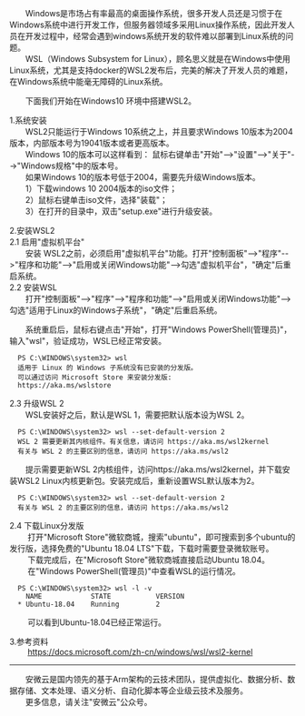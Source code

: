 &emsp;&emsp;Windows是市场占有率最高的桌面操作系统，很多开发人员还是习惯于在Windows系统中进行开发工作，但服务器领域多采用Linux操作系统，因此开发人员在开发过程中，经常会遇到windows系统开发的软件难以部署到Linux系统的问题。  
&emsp;&emsp;WSL（Windows Subsystem for Linux），顾名思义就是在Windows中使用Linux系统，尤其是支持docker的WSL2发布后，完美的解决了开发人员的难题，在Windows系统中能毫无障碍的Linux系统。     

&emsp;&emsp;下面我们开始在Windows10 环境中搭建WSL2。  

1.系统安装  
&emsp;&emsp;WSL2只能运行于Windows 10系统之上，并且要求Windows 10版本为2004版本，内部版本号为19041版本或者更高版本。   
&emsp;&emsp;Windows 10的版本可以这样看到： 鼠标右键单击"开始"-->"设置"-->"关于"-->"Windows规格"中的版本号。  
&emsp;&emsp;如果Windows 10的版本号低于2004，需要先升级Windows版本。  
&emsp;&emsp;1）下载windows 10 2004版本的iso文件；  
&emsp;&emsp;2）鼠标右键单击iso文件，选择"装载"；  
&emsp;&emsp;3）在打开的目录中，双击"setup.exe"进行升级安装。   

2.安装WSL2   
2.1 启用"虚拟机平台"   
&emsp;&emsp;安装 WSL2之前，必须启用"虚拟机平台"功能。打开"控制面板"-->"程序"-->"程序和功能"-->"启用或关闭Windows功能"-->勾选"虚拟机平台"，"确定"后重启系统。    
2.2 安装WSL  
&emsp;&emsp;打开"控制面板"-->"程序"-->"程序和功能"-->"启用或关闭Windows功能"-->勾选"适用于Linux的Windows子系统"，"确定"后重启系统。   

&emsp;&emsp;系统重启后，鼠标右键点击"开始"，打开"Windows PowerShell(管理员)"，输入"wsl"，验证成功，WSL已经正常安装。   

      PS C:\WINDOWS\system32> wsl
      适用于 Linux 的 Windows 子系统没有已安装的分发版。
      可以通过访问 Microsoft Store 来安装分发版:
      https://aka.ms/wslstore  

2.3 升级WSL 2   
&emsp;&emsp;WSL安装好之后，默认是WSL 1，需要把默认版本设为WSL 2。   

      PS C:\WINDOWS\system32> wsl --set-default-version 2
      WSL 2 需要更新其内核组件。有关信息，请访问 https://aka.ms/wsl2kernel
      有关与 WSL 2 的主要区别的信息，请访问 https://aka.ms/wsl2

&emsp;&emsp;提示需要更新WSL 2内核组件，访问https://aka.ms/wsl2kernel，并下载安装WSL2 Linux内核更新包。安装完成后，重新设置WSL默认版本为2。   

      PS C:\WINDOWS\system32> wsl --set-default-version 2
      有关与 WSL 2 的主要区别的信息，请访问 https://aka.ms/wsl2   

2.4 下载Linux分发版  
&emsp;&emsp; 打开"Microsoft Store"微软商城，搜索"ubuntu"，即可搜索到多个ubuntu的发行版，选择免费的"Ubuntu 18.04 LTS"下载，下载时需要登录微软账号。   
&emsp;&emsp; 下载完成后，在"Microsoft Store"微软商城直接启动Ubuntu 18.04。   
&emsp;&emsp; 在"Windows PowerShell(管理员)"中查看WSL的运行情况。   

      PS C:\WINDOWS\system32> wsl -l -v
        NAME            STATE           VERSION
      * Ubuntu-18.04    Running         2

&emsp;&emsp; 可以看到Ubuntu-18.04已经正常运行。   


3.参考资料        
&emsp;&emsp; https://docs.microsoft.com/zh-cn/windows/wsl/wsl2-kernel

----
&emsp;&emsp;安微云是国内领先的基于Arm架构的云技术团队，提供虚拟化、数据分析、数据存储、文本处理、语义分析、自动化脚本等企业级云技术及服务。  
&emsp;&emsp;更多信息，请关注"安微云"公众号。